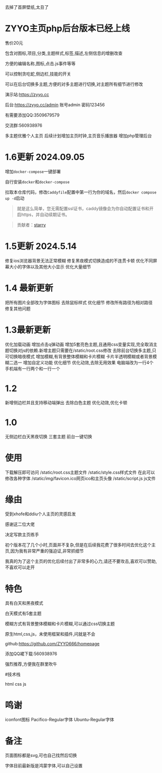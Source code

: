 去掉了首屏壁纸,太丑了

# ZYYO主页php后台版本已经上线
售价20元

包含对图标,项目,分类,主题样式,标签,描述,左侧信息的增删改查

方便的编辑名称,图标,点击.js事件等等

可以控制贪吃蛇,侧边栏,技能的开关

可以在后台切换多主题,方便的对多主题进行切换,对主题所有细节进行修改


演示站:https://zyyo.cc

后台:https://zyyo.cc/admin
账号admin
密码123456

有需要添加QQ:3509679579

交流群:560938976







多主题优雅个人主页
后续计划增加主页时钟,主页音乐播放器
增加php管理后台

# 1.6更新 2024.09.05
增加`docker-compose`一键部署

自行安装`docker`和`docker-compose`

拉取本仓库代码，修改`Caddyfile`配置中第一行为你的域名，然后`docker compose up -d`启动

> 就是这么简单，您无需配置ssl证书，caddy镜像会为你自动配置证书和开启https，并自动续期证书。

> 贡献者：[starry](https://github.com/sky22333)

# 1.5更新 2024.5.14
修复ios浏览器背景无法正常模糊
修复黑夜模式切换造成的不连贯卡顿
优化不同屏幕大小的字体以及其他大小显示
优化大量细节
# 1.4 最新更新
把所有图片全部改为字体图标
去除鼠标样式
优化细节
修改所有路径为相对路径
修复其他问题
# 1.3最新更新
优化加载动画
增加点击q弹动画
增加5套亮色主题,且通用css变量实现,完全取消主题切换对js的依赖.新增主题只需要在/static/root.css修改
去除前台切换多主题,只可切换暗夜模式
增加模糊,有背景整体模糊和卡片模糊
卡片半透明模糊或者背景模糊二选一
增加自定义功能
优化细节
优化动效,去除无用效果
电脑端改为一行4个
手机端有一行两个和一行一个
# 1.2
新增侧边栏并且支持移动端弹出
去除白色主题
优化动效,优化卡顿
# 1.0
无侧边栏白天黑夜切换
三套主题
前台一键切换

# 使用

下载解压即可访问
/static/root.css主题文件
/static/style.css样式文件
在此可以修改各种字体
/static/img/favicon.ico网页ico和主页头像
/static/script.js js文件



# 缘由

受到xhofe和ddiu个人主页的灵感启发

感谢这二位大佬

决定写款主页练手

初个版本花了几个小时,页面并不复杂,但是在后续我花费了很多时间去优化这个主页,因为我有非常严重的强迫证,非常抓细节

我真的为了这个主页的优化后续付出了非常多的心力,请还不要攻击,喜欢可以赞助,不喜欢可以走开

# 特色

具有白天和黑夜模式

白天模式有5套主题

模糊方式有背景整体模糊和卡片模糊,可以通过css切换主题

原生html,css,js，未使用框架和插件,问就是不会

github:https://github.com/ZYYO666/homepage

添加QQ裙下载:560938976

强烈推荐,方便我在群里吹牛



#技术栈

html
css
js

# 鸣谢

iconfont图标
Pacifico-Regular字体
Ubuntu-Regular字体

# 备注

页面图标都是svg,可也自己找然后切换

字体目前最新版是鸿蒙字体,可以自己设置


